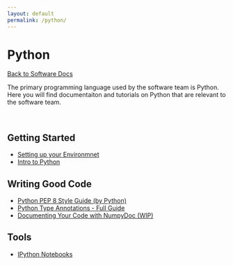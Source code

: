 ```yaml
---
layout: default
permalink: /python/
---
```


# Python

[Back to Software Docs](/docs/)

The primary programming language used by the software team is Python. Here you will find documentaiton and tutorials on Python that are relevant to the software team.

<br>

## Getting Started
* [Setting up your Environmnet](/docs/python/set_up/)
* [Intro to Python](/docs/python/intro/)

## Writing Good Code
* [Python PEP 8 Style Guide (by Python)](https://pep8.org/)
* [Python Type Annotations - Full Guide](/docs/python/type-annotations/full-guide.html)
* [Documenting Your Code with NumpyDoc (WIP)](/docs/python/documenting-code/numpydoc.html)


## Tools
* [IPython Notebooks](/docs/technologies/python/ipython_notebooks/)

